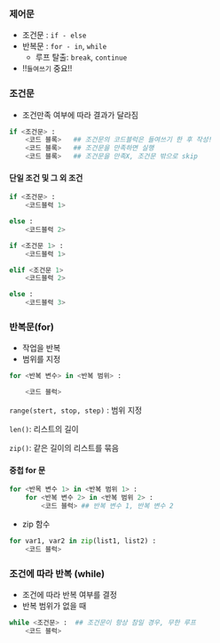 ### 제어문

- 조건문 : `if - else` 
- 반복문 : `for - in`, `while`
  - 루프 탈출: `break`, `continue`
- !!`들여쓰기` 중요!!

### 조건문

- 조건만족 여부에 따라 결과가 달라짐

```python
if <조건문> :
	<코드 블록>   ## 조건문의 코드블럭은 들여쓰기 한 후 작성!
    <코드 블록>   ## 조건문을 만족하면 실행
    <코드 블록>   ## 조건문을 만족X, 조건문 밖으로 skip
```

#### 단일 조건 및 그 외 조건

```python
if <조건문> :
	<코드블럭 1>

else :
	<코드블럭 2>
```

```python
if <조건문 1> :
	<코드블럭 1>

elif <조건문 1>
	<코드블럭 2>

else :
	<코드블럭 3>
```



### 반복문(for)

- 작업을 반복
- 범위를 지정 

```python
for <반복 변수> in <반복 범위> :

	<코드 블럭>
```

`range(stert, stop, step)` : 범위 지정

`len()`: 리스트의 길이

`zip()`: 같은 길이의 리스트를 묶음



#### 중첩 for 문

```python
for <반목 변수 1> in <반복 범위 1> :
	for <반복 변수 2> in <반복 범위 2> :
		<코드 블럭> ## 반복 변수 1, 반복 변수 2
```

- zip 함수

```python
for var1, var2 in zip(list1, list2) :
	<코드 블럭>
```



### 조건에 따라 반복 (while)

- 조건에 따라 반복 여부를 결정
- 반복 범위가 없을 때

```python
while <조건문> :  ## 조건문이 항상 참일 경우, 무한 루프
	<코드 블럭>
```


